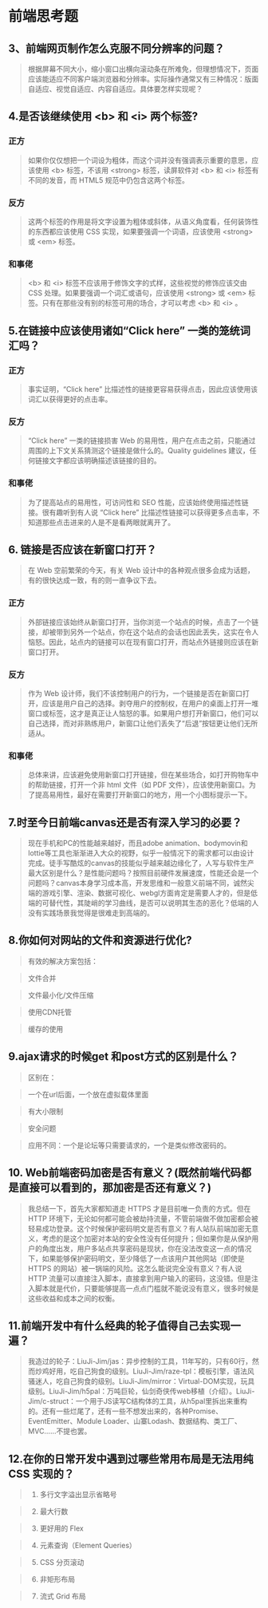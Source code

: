 # 前端思考题
## 3、前端网页制作怎么克服不同分辨率的问题？
>根据屏幕不同大小，缩小窗口出横向滚动条在所难免，但理想情况下，页面应该能适应不同客户端浏览器和分辨率。实际操作通常又有三种情况：版面自适应、视觉自适应、内容自适应。具体要怎样实现呢？
## 4.是否该继续使用 &lt;b&gt; 和 &lt;i&gt; 两个标签?
### 正方
>如果你仅仅想把一个词设为粗体，而这个词并没有强调表示重要的意思，应该使用 &lt;b&gt; 标签，不该用 &lt;strong&gt; 标签，读屏软件对 &lt;b&gt; 和 &lt;i&gt; 标签有不同的发音，而 HTML5 规范中仍包含这两个标签。
### 反方
>这两个标签的作用是将文字设置为粗体或斜体，从语义角度看，任何装饰性的东西都应该使用 CSS 实现，如果要强调一个词语，应该使用 &lt;strong&gt; 或 &lt;em&gt; 标签。
### 和事佬
> &lt;b&gt; 和 &lt;i&gt; 标签不应该用于修饰文字的式样，这些视觉的修饰应该交由 CSS 处理。如果要强调一个词汇或语句，应该使用 &lt;strong&gt; 或 &lt;em&gt; 标签。只有在那些没有别的标签可用的场合，才可以考虑 &lt;b&gt; 和 &lt;i&gt; 。
## 5.在链接中应该使用诸如“Click here” 一类的笼统词汇吗？
### 正方
>事实证明，“Click here” 比描述性的链接更容易获得点击，因此应该使用该词汇以获得更好的点击率。
### 反方
>“Click here” 一类的链接损害 Web 的易用性，用户在点击之前，只能通过周围的上下文关系猜测这个链接是做什么的。Quality guidelines 建议，任何链接文字都应该明确描述该链接的目的。
### 和事佬
>为了提高站点的易用性，可访问性和 SEO 性能，应该始终使用描述性链接。很有趣听到有人说 “Click here” 比描述性链接可以获得更多点击率，不知道那些点击进来的人是不是看两眼就离开了。
## 6. 链接是否应该在新窗口打开？
>在 Web 空前繁荣的今天，有关 Web 设计中的各种观点很多会成为话题，有的很快达成一致，有的则一直争议下去。
### 正方
>外部链接应该始终从新窗口打开，当你浏览一个站点的时候，点击了一个链接，却被带到另外一个站点，你在这个站点的会话也因此丢失，这实在令人恼怒。因此，站点内的链接可以在现有窗口打开，而站点外链接则应该在新窗口打开。
### 反方
>作为 Web 设计师，我们不该控制用户的行为，一个链接是否在新窗口打开，应该是用户自己的选择。剥夺用户的控制权，在用户的桌面上打开一堆窗口或标签，这才是真正让人恼怒的事。如果用户想打开新窗口，他们可以自己选择，而对非熟练用户，新窗口让他们丢失了“后退”按钮更让他们无所适从。
### 和事佬
>总体来讲，应该避免使用新窗口打开链接，但在某些场合，如打开购物车中的帮助链接，打开一个非 html 文件（如 PDF 文件），应该使用新窗口。为了提高易用性，最好在需要打开新窗口的地方，用一个小图标提示一下。
## 7.时至今日前端canvas还是否有深入学习的必要？
>现在手机和PC的性能越来越好，而且adobe animation、bodymovin和lottie等工具也渐渐进入大众的视野，似乎一般情况下的需求都可以由设计完成。徒手写酷炫的canvas的技能似乎越来越边缘化了，人写与软件生产最大区别是什么？是性能问题吗？按照目前硬件发展速度，性能还会是一个问题吗？canvas本身学习成本高，开发思维和一般意义前端不同，诚然尖端的游戏引擎、渲染、数据可视化、webgl方面肯定是需要人才的，但是低端的可替代性，其陡峭的学习曲线，是否可以说明其生态的恶化？低端的人没有实践场景我觉得是很难走到高端的。
## 8.你如何对网站的文件和资源进行优化?
>有效的解决方案包括：

>文件合并

>文件最小化/文件压缩

>使用CDN托管

>缓存的使用
## 9.ajax请求的时候get 和post方式的区别是什么？
>区别在：

>一个在url后面，一个放在虚拟载体里面

>有大小限制

>安全问题

>应用不同：一个是论坛等只需要请求的，一个是类似修改密码的。
## 10. Web前端密码加密是否有意义？(既然前端代码都是直接可以看到的，那加密是否还有意义？)
>我总结一下，首先大家都知道走 HTTPS 才是目前唯一负责的方式。但在 HTTP 环境下，无论如何都可能会被劫持流量，不管前端做不做加密都会被轻易成功登录。这个时候保护密码明文是否有意义？有人站队前端加密无意义，考虑的是这个加密对本站的安全性没有任何提升；但如果你是从保护用户的角度出发，用户多站点共享密码是现状，你在没法改变这一点的情况下，如果能够保护密码明文，至少降低了一点该用户其他网站（即使是 HTTPS 的网站）被一锅端的风险。这怎么能说完全没有意义？有人说 HTTP 流量可以直接注入脚本，直接拿到用户输入的密码，这没错。但是注入脚本就是代价，只要能够提高一点点门槛就不能说没有意义，很多时候是这些收益和成本之间的权衡。
## 11.前端开发中有什么经典的轮子值得自己去实现一遍？

>我造过的轮子：LiuJi-Jim/jas：异步控制的工具，11年写的，只有60行，然而炒鸡好用，吃自己狗食的级别。LiuJi-Jim/raze-tpl：模板引擎，语法风骚迷人，吃自己狗食的级别。LiuJi-Jim/mirror：Virtual-DOM实现，玩具级别。LiuJi-Jim/h5pal：万吨巨轮，仙剑奇侠传web移植（介绍）。LiuJi-Jim/c-struct：一个用于JS读写C结构体的工具，从h5pal里拆出来重构的。还有一些烂尾了，还有一些不想发出来的，各种Promise、EventEmitter、Module Loader、山寨Lodash、数据结构、类工厂、MVC……不提也罢。

## 12.在你的日常开发中遇到过哪些常用布局是无法用纯 CSS 实现的？

>1. 多行文字溢出显示省略号

>2. 最大行数

>3. 更好用的 Flex

>4. 元素查询（Element Queries）

>5. CSS 分页滚动

>6. 非矩形布局

>7. 流式 Grid 布局
